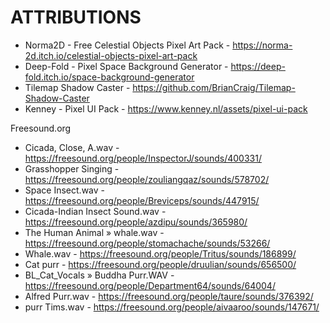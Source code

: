 # ATTRIBUTIONS

- Norma2D - Free Celestial Objects Pixel Art Pack - https://norma-2d.itch.io/celestial-objects-pixel-art-pack
- Deep-Fold - Pixel Space Background Generator - https://deep-fold.itch.io/space-background-generator
- Tilemap Shadow Caster - https://github.com/BrianCraig/Tilemap-Shadow-Caster
- Kenney - Pixel UI Pack - https://www.kenney.nl/assets/pixel-ui-pack

Freesound.org

- Cicada, Close, A.wav - https://freesound.org/people/InspectorJ/sounds/400331/
- Grasshopper Singing - https://freesound.org/people/zouliangqaz/sounds/578702/
- Space Insect.wav - https://freesound.org/people/Breviceps/sounds/447915/
- Cicada-Indian Insect Sound.wav - https://freesound.org/people/azdipu/sounds/365980/
- The Human Animal » whale.wav - https://freesound.org/people/stomachache/sounds/53266/
- Whale.wav - https://freesound.org/people/Tritus/sounds/186899/
- Cat purr - https://freesound.org/people/druulian/sounds/656500/
- BL_Cat_Vocals » Buddha Purr.WAV - https://freesound.org/people/Department64/sounds/64004/
- Alfred Purr.wav - https://freesound.org/people/taure/sounds/376392/
- purr Tims.wav - https://freesound.org/people/aivaaroo/sounds/147671/
